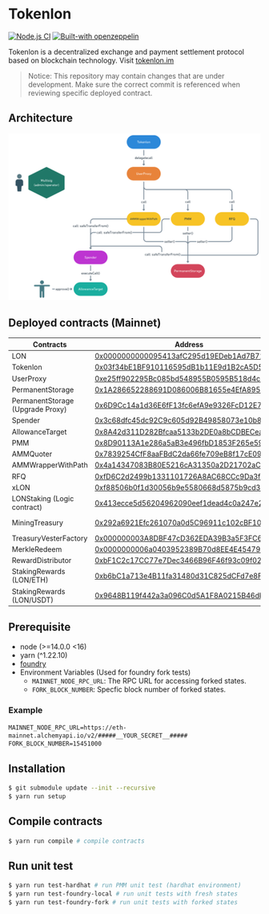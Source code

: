 # Tokenlon

[![Node.js CI](https://github.com/consenlabs/tokenlon-contracts/actions/workflows/node.js.yml/badge.svg?branch=master)](https://github.com/consenlabs/tokenlon-contracts/actions/workflows/node.js.yml)
[![Built-with openzeppelin](https://img.shields.io/badge/built%20with-OpenZeppelin-3677FF)](https://docs.openzeppelin.com/)

Tokenlon is a decentralized exchange and payment settlement protocol based on blockchain technology. Visit [tokenlon.im](https://tokenlon.im/)

> Notice: This repository may contain changes that are under development. Make sure the correct commit is referenced when reviewing specific deployed contract.

## Architecture

![image info](./tokenlon_architecture.png)

## Deployed contracts (Mainnet)

| Contracts                        | Address                                                                                                               | Module           |
| -------------------------------- | --------------------------------------------------------------------------------------------------------------------- | ---------------- |
| LON                              | [0x0000000000095413afC295d19EDeb1Ad7B71c952](https://etherscan.io/address/0x0000000000095413afC295d19EDeb1Ad7B71c952) | Token            |
| Tokenlon                         | [0x03f34bE1BF910116595dB1b11E9d1B2cA5D59659](https://etherscan.io/address/0x03f34bE1BF910116595dB1b11E9d1B2cA5D59659) | Tokenlon         |
| UserProxy                        | [0xe25ff902295Bc085bd548955B0595B518d4c46D2](https://etherscan.io/address/0xe25ff902295Bc085bd548955B0595B518d4c46D2) | Tokenlon         |
| PermanentStorage                 | [0x1A286652288691D086006B81655e4EfA895Df84D](https://etherscan.io/address/0x1A286652288691D086006B81655e4EfA895Df84D) | Tokenlon         |
| PermanentStorage (Upgrade Proxy) | [0x6D9Cc14a1d36E6fF13fc6efA9e9326FcD12E7903](https://etherscan.io/address/0x6D9Cc14a1d36E6fF13fc6efA9e9326FcD12E7903) | Tokenlon         |
| Spender                          | [0x3c68dfc45dc92C9c605d92B49858073e10b857A6](https://etherscan.io/address/0x3c68dfc45dc92C9c605d92B49858073e10b857A6) | Tokenlon         |
| AllowanceTarget                  | [0x8A42d311D282Bfcaa5133b2DE0a8bCDBECea3073](https://etherscan.io/address/0x8A42d311D282Bfcaa5133b2DE0a8bCDBECea3073) | Tokenlon         |
| PMM                              | [0x8D90113A1e286a5aB3e496fbD1853F265e5913c6](https://etherscan.io/address/0x8D90113A1e286a5aB3e496fbD1853F265e5913c6) | Tokenlon         |
| AMMQuoter                        | [0x7839254CfF8aaFBdC2da66fe709eB8f17cE09fe5](https://etherscan.io/address/0x7839254CfF8aaFBdC2da66fe709eB8f17cE09fe5) | Tokenlon         |
| AMMWrapperWithPath               | [0x4a14347083B80E5216cA31350a2D21702aC3650d](https://etherscan.io/address/0x4a14347083B80E5216cA31350a2D21702aC3650d) | Tokenlon         |
| RFQ                              | [0xfD6C2d2499b1331101726A8AC68CCc9Da3fAB54F](https://etherscan.io/address/0xfD6C2d2499b1331101726A8AC68CCc9Da3fAB54F) | Tokenlon         |
| xLON                             | [0xf88506b0f1d30056b9e5580668d5875b9cd30f23](https://etherscan.io/address/0xf88506b0f1d30056b9e5580668d5875b9cd30f23) | Staking          |
| LONStaking (Logic contract)      | [0x413ecce5d56204962090eef1dead4c0a247e289b](https://etherscan.io/address/0x413ecce5d56204962090eef1dead4c0a247e289b) | Staking          |
| MiningTreasury                   | [0x292a6921Efc261070a0d5C96911c102cBF1045E4](https://etherscan.io/address/0x292a6921Efc261070a0d5C96911c102cBF1045E4) | Mining Reward    |
| TreasuryVesterFactory            | [0x000000003A8DBF47cD362EDA39B3a5F3FC6E99ce](https://etherscan.io/address/0x000000003A8DBF47cD362EDA39B3a5F3FC6E99ce) | Vesting          |
| MerkleRedeem                     | [0x0000000006a0403952389B70d8EE4E45479023db](https://etherscan.io/address/0x0000000006a0403952389B70d8EE4E45479023db) | Reward           |
| RewardDistributor                | [0xbF1C2c17CC77e7Dec3466B96F46f93c09f02aB07](https://etherscan.io/address/0xbF1C2c17CC77e7Dec3466B96F46f93c09f02aB07) | Buyback          |
| StakingRewards (LON/ETH)         | [0xb6bC1a713e4B11fa31480d31C825dCFd7e8FaBFD](https://etherscan.io/address/0xb6bC1a713e4B11fa31480d31C825dCFd7e8FaBFD) | Liquidity mining |
| StakingRewards (LON/USDT)        | [0x9648B119f442a3a096C0d5A1F8A0215B46dbb547](https://etherscan.io/address/0x9648B119f442a3a096C0d5A1F8A0215B46dbb547) | Liquidity mining |

## Prerequisite

-   node (>=14.0.0 <16)
-   yarn (^1.22.10)
-   [foundry](https://github.com/foundry-rs/foundry)
-   Environment Variables (Used for foundry fork tests)
    -   `MAINNET_NODE_RPC_URL`: The RPC URL for accessing forked states.
    -   `FORK_BLOCK_NUMBER`: Specfic block number of forked states.

### Example

```
MAINNET_NODE_RPC_URL=https://eth-mainnet.alchemyapi.io/v2/#####__YOUR_SECRET__#####
FORK_BLOCK_NUMBER=15451000
```

## Installation

```bash
$ git submodule update --init --recursive
$ yarn run setup
```

## Compile contracts

```bash
$ yarn run compile # compile contracts
```

## Run unit test

```bash
$ yarn run test-hardhat # run PMM unit test (hardhat environment)
$ yarn run test-foundry-local # run unit tests with fresh states
$ yarn run test-foundry-fork # run unit tests with forked states
```
